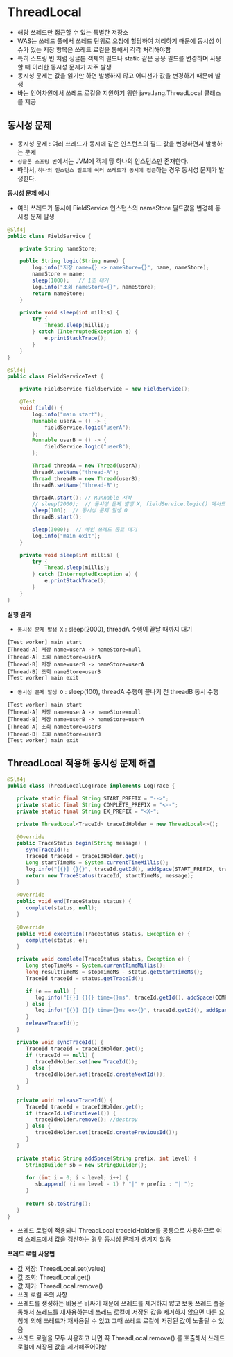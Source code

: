 # ThreadLocal
* 해당 쓰레드만 접근할 수 있는 특별한 저장소
* WAS는 쓰레드 풀에서 쓰레드 단위로 요청에 할당하여 처리하기 때문에 동시성 이슈가 있는 저장 항목은 쓰레드 로컬을 통해서 각각 처리해야함
* 특히 스프링 빈 처럼 싱글톤 객체의 필드나 static 같은 공용 필드를 변경하며 사용할 때 이러한 동시성 문제가 자주 발생
* 동시성 문제는 값을 읽기만 하면 발생하지 않고 어디선가 값을 변경하기 때문에 발생
* 바는 언어차원에서 쓰레드 로컬을 지원하기 위한 java.lang.ThreadLocal 클래스를 제공

## 동시성 문제
* 동시성 문제 : 여러 쓰레드가 동시에 같은 인스턴스의 필드 값을 변경하면서 발생하는 문제
* `싱글톤 스프링 빈`에서는 JVM에 객체 당 하나의 인스턴스만 존재한다.
* 따라서, `하나의 인스턴스 필드에 여러 쓰레드가 동시에 접근`하는 경우 동시성 문제가 발생한다.

**동시성 문제 예시**
* 여러 쓰레드가 동시에 FieldService 인스턴스의 nameStore 필드값을 변경해 동시성 문제 발생
```java
@Slf4j
public class FieldService {

    private String nameStore;

    public String logic(String name) {
        log.info("저장 name={} -> nameStore={}", name, nameStore);
        nameStore = name;
        sleep(1000);   // 1초 대기
        log.info("조회 nameStore={}", nameStore);
        return nameStore;
    }

    private void sleep(int millis) {
        try {
            Thread.sleep(millis);
        } catch (InterruptedException e) {
            e.printStackTrace();
        }
    }
}
```
```java
@Slf4j
public class FieldServiceTest {

    private FieldService fieldService = new FieldService();

    @Test
    void field() {
        log.info("main start");
        Runnable userA = () -> {
            fieldService.logic("userA");
        };
        Runnable userB = () -> {
            fieldService.logic("userB");
        };

        Thread threadA = new Thread(userA);
        threadA.setName("thread-A");
        Thread threadB = new Thread(userB);
        threadB.setName("thread-B");

        threadA.start(); // Runnable 시작
        // sleep(2000);  // 동시성 문제 발생 X, fieldService.logic() 메서드 실행 끝날때 까지 대기
        sleep(100);  // 동시성 문제 발생 O
        threadB.start();

        sleep(3000);  // 메인 쓰레드 종료 대기
        log.info("main exit");
    }

    private void sleep(int millis) {
        try {
            Thread.sleep(millis);
        } catch (InterruptedException e) {
            e.printStackTrace();
        }
    }
}
```

**실행 결과**
* `동시성 문제 발생 X` : sleep(2000), threadA 수행이 끝날 때까지 대기
```
[Test worker] main start
[Thread-A] 저장 name=userA -> nameStore=null
[Thread-A] 조회 nameStore=userA
[Thread-B] 저장 name=userB -> nameStore=userA
[Thread-B] 조회 nameStore=userB
[Test worker] main exit
```
* `동시성 문제 발생 O` : sleep(100), threadA 수행이 끝나기 전 threadB 동시 수행
```
[Test worker] main start
[Thread-A] 저장 name=userA -> nameStore=null
[Thread-B] 저장 name=userB -> nameStore=userA
[Thread-A] 조회 nameStore=userB
[Thread-B] 조회 nameStore=userB
[Test worker] main exit
```

## ThreadLocal 적용해 동시성 문제 해결
```java
@Slf4j
public class ThreadLocalLogTrace implements LogTrace {

   private static final String START_PREFIX = "-->"; 
   private static final String COMPLETE_PREFIX = "<--"; 
   private static final String EX_PREFIX = "<X-";

   private ThreadLocal<TraceId> traceIdHolder = new ThreadLocal<>();
   
   @Override
   public TraceStatus begin(String message) {
      syncTraceId();
      TraceId traceId = traceIdHolder.get();
      Long startTimeMs = System.currentTimeMillis();
      log.info("[{}] {}{}", traceId.getId(), addSpace(START_PREFIX, traceId.getLevel()), message);
      return new TraceStatus(traceId, startTimeMs, message);
   }
   
   @Override
   public void end(TraceStatus status) {
      complete(status, null);
   }
   
   @Override
   public void exception(TraceStatus status, Exception e) {
      complete(status, e);
   }

   private void complete(TraceStatus status, Exception e) { 
      Long stopTimeMs = System.currentTimeMillis();
      long resultTimeMs = stopTimeMs - status.getStartTimeMs(); 
      TraceId traceId = status.getTraceId();

      if (e == null) {
         log.info("[{}] {}{} time={}ms", traceId.getId(), addSpace(COMPLETE_PREFIX, traceId.getLevel()), status.getMessage(), resultTimeMs);
      } else {
         log.info("[{}] {}{} time={}ms ex={}", traceId.getId(), addSpace(EX_PREFIX, traceId.getLevel()), status.getMessage(), resultTimeMs, e.toString());
      }
      releaseTraceId();
   }

   private void syncTraceId() {
      TraceId traceId = traceIdHolder.get(); 
      if (traceId == null) {
         traceIdHolder.set(new TraceId()); 
      } else {
         traceIdHolder.set(traceId.createNextId()); 
      }
   }
   
   private void releaseTraceId() {
      TraceId traceId = traceIdHolder.get(); 
      if (traceId.isFirstLevel()) {
         traceIdHolder.remove(); //destroy 
      } else {
         traceIdHolder.set(traceId.createPreviousId()); 
      }
   }
   
   private static String addSpace(String prefix, int level) {
      StringBuilder sb = new StringBuilder();
   
      for (int i = 0; i < level; i++) {
         sb.append( (i == level - 1) ? "|" + prefix : "| "); 
      }
      
      return sb.toString(); 
   }
}
```
* 쓰레드 로컬이 적용되니 ThreadLocal traceIdHolder를 공통으로 사용하므로 여러 스레드에서 값을 갱신하는 경우 동시성 문제가 생기지 않음

**쓰레드 로컬 사용법**
* 값 저장: ThreadLocal.set(value)
* 값 조회: ThreadLocal.get()
* 값 제거: ThreadLocal.remove()
* 쓰레 로컬 주의 사항
* 쓰레드를 생성하는 비용은 비싸기 때문에 쓰레드를 제거하지 않고 보통 쓰레드 풀을 통해서 쓰레드를 재사용하는데 쓰레드 로컬에 저장된 값을 제거하지 않으면 다른 요청에 의해 쓰레드가 재사용될 수 있고 그때 쓰레드 로컬에 저장된 값이 노출될 수 있음
* 쓰레드 로컬을 모두 사용하고 나면 꼭 ThreadLocal.remove() 를 호출해서 쓰레드 로컬에 저장된 값을 제거해주어야함
